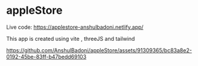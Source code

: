 # appleStore

Live code: https://applestore-anshulbadoni.netlify.app/

This app is created using vite , threeJS and tailwind



https://github.com/AnshulBadoni/appleStore/assets/91309365/bc83a8e2-0192-45be-83ff-b47bedd69103

